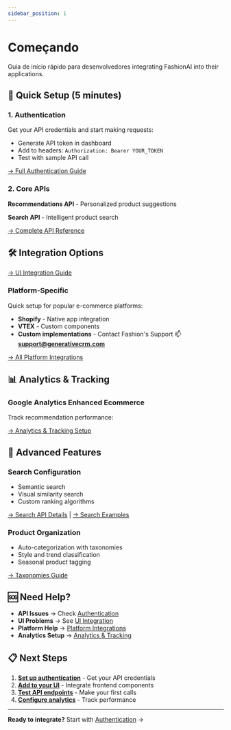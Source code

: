 ```yaml
---
sidebar_position: 1
---
```


# Começando

Guia de início rápido para desenvolvedores integrating FashionAI into their applications.

## 🚀 Quick Setup (5 minutes)

### 1. Authentication
Get your API credentials and start making requests:
- Generate API token in dashboard
- Add to headers: `Authorization: Bearer YOUR_TOKEN`
- Test with sample API call

[→ Full Authentication Guide](./authentication)

### 2. Core APIs
**Recommendations API** - Personalized product suggestions

**Search API** - Intelligent product search

[→ Complete API Reference](./api-endpoints)

## 🛠️ Integration Options

[→ UI Integration Guide](./ui-integration)

### Platform-Specific
Quick setup for popular e-commerce platforms:
- **Shopify** - Native app integration
- **VTEX** - Custom components
- **Custom implementations** - Contact Fashion's Support :mailbox: **support@generativecrm.com**

[→ All Platform Integrations](./integrations/)

## 📊 Analytics & Tracking

### Google Analytics Enhanced Ecommerce
Track recommendation performance:

[→ Analytics & Tracking Setup](./analytics/)

## 🎯 Advanced Features

### Search Configuration
- Semantic search
- Visual similarity search
- Custom ranking algorithms

[→ Search API Details](./search/overview) | [→ Search Examples](./search/examples)

### Product Organization
- Auto-categorization with taxonomies
- Style and trend classification
- Seasonal product tagging

[→ Taxonomies Guide](../user-guide/taxonomies)

## 🆘 Need Help?

- **API Issues** → Check [Authentication](./authentication)
- **UI Problems** → See [UI Integration](./ui-integration)
- **Platform Help** → [Platform Integrations](./integrations/)
- **Analytics Setup** → [Analytics & Tracking](./analytics/)

## 📋 Next Steps

1. **[Set up authentication](./authentication)** - Get your API credentials
3. **[Add to your UI](./ui-integration)** - Integrate frontend components
2. **[Test API endpoints](./api-endpoints)** - Make your first calls
4. **[Configure analytics](./analytics/)** - Track performance
---

**Ready to integrate?** Start with [Authentication](./authentication) →